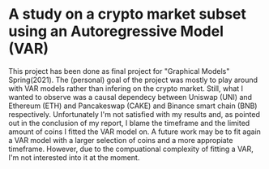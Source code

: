# A study on a crypto market subset using an Autoregressive Model (VAR)

This project has been done as final project for "Graphical Models" Spring(2021). The (personal) goal of the project was mostly to play around with VAR models rather than infering on the crypto market. Still, what I wanted to observe was a causal dependecy between Uniswap (UNI) and Ethereum (ETH) and Pancakeswap (CAKE) and Binance smart chain (BNB) respectively. Unfortunately I'm not satisfied with my results and, as pointed out in the conclusion of my report, I blame the timeframe and the limited amount of coins I fitted the VAR model on. A future work may be to fit again a VAR model with a larger selection of coins and a more appropiate timeframe. However, due to the compuational complexity of fitting a VAR, I'm not interested into it at the moment.